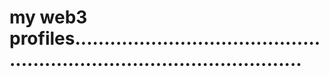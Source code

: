 # my web3 profiles............................................................................................
